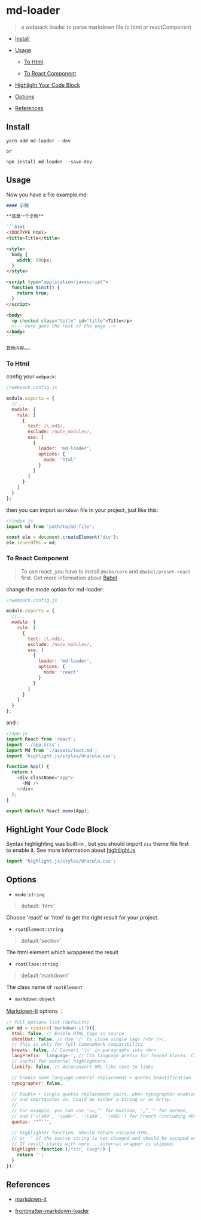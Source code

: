 # md-loader

> a webpack loader to parse markdown file to html or reactComponent

- [Install](#install)

- [Usage](#usage)

  - [To Html](#To-Html)

  - [To React Component](#To-React-Component)

- [Highlight Your Code Block](#hight-your-code-block)

- [Options](#options)

- [References](#References)

## Install

```
yarn add md-loader --dev

or

npm install md-loader --save-dev
```

## Usage

Now you have a file example.md:

````markdown
#### 示例

**这是一个示例**

```html
<!DOCTYPE html>
<title>Title</title>

<style>
  body {
    width: 500px;
  }
</style>

<script type="application/javascript">
  function $init() {
    return true;
  }
</script>

<body>
  <p checked class="title" id="title">Title</p>
  <!-- here goes the rest of the page -->
</body>
```

其他内容。。。
````

### To Html

config your `webpack`:

```js
//webpack.config.js

module.exports = {
  //...
  module: {
    rule: [
      {
        test: /\.md$/,
        exclude: /node_modules/,
        use: [
          {
            loader: 'md-loader',
            options: {
              mode: 'html'
            }
          }
        ]
      }
    ]
  }
};
```

then you can import `markdown` file in your project, just like this:

```js
//index.js
import md from 'path/to/md-file';

const ele = document.createElement('div');
ele.innerHTML = md;
```

### To React Component

> To use react ,you have to install `@babe/core` and `@babel/preset-react` first. Get more information about [Babel](https://babeljs.io/)

change the mode option for md-loader:

```js
//webpack.config.js

module.exports = {
  //...
  module: {
    rule: [
      {
        test: /\.md$/,
        exclude: /node_modules/,
        use: [
          {
            loader: 'md-loader',
            options: {
              mode: 'react'
            }
          }
        ]
      }
    ]
  }
};
```

and :

```js
//app.js
import React from 'react';
import './app.scss';
import Md from './assets/text.md';
import 'highlight.js/styles/dracula.css';

function App() {
  return (
    <div className="app">
      <Md />
    </div>
  );
}

export default React.memo(App);
```

## HighLight Your Code Block

Syntax highlighting was built-in , but you should import `css` theme file first to enable it. See more information about [hightlight.js](https://highlightjs.org/)

```js
import 'highlight.js/styles/dracula.css';
```

## Options

- `mode:string`

> default: 'html'

Choose 'react' or 'html' to get the right result for your project.

- `rootElement:string`

> default:'section'

The html element which wrappered the result

- `rootClass:string`

> default:'markdown'

The class name of `rootElement`

- `markdown:object`

[Markdown-It](https://github.com/markdown-it/markdown-it) options ：

```js
// full options list (defaults)
var md = require('markdown-it')({
  html: false, // Enable HTML tags in source
  xhtmlOut: false, // Use '/' to close single tags (<br />).
  // This is only for full CommonMark compatibility.
  breaks: false, // Convert '\n' in paragraphs into <br>
  langPrefix: 'language-', // CSS language prefix for fenced blocks. Can be
  // useful for external highlighters.
  linkify: false, // Autoconvert URL-like text to links

  // Enable some language-neutral replacement + quotes beautification
  typographer: false,

  // Double + single quotes replacement pairs, when typographer enabled,
  // and smartquotes on. Could be either a String or an Array.
  //
  // For example, you can use '«»„“' for Russian, '„“‚‘' for German,
  // and ['«\xA0', '\xA0»', '‹\xA0', '\xA0›'] for French (including nbsp).
  quotes: '“”‘’',

  // Highlighter function. Should return escaped HTML,
  // or '' if the source string is not changed and should be escaped externally.
  // If result starts with <pre... internal wrapper is skipped.
  highlight: function (/*str, lang*/) {
    return '';
  }
});
```

## References

- [markdown-it](https://github.com/markdown-it/markdown-it)

- [frontmatter-markdown-loader](https://github.com/hmsk/frontmatter-markdown-loader)
